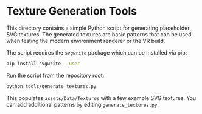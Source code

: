 # Texture Generation Tools

This directory contains a simple Python script for generating placeholder
SVG textures. The generated textures are basic patterns that can be used
when testing the modern environment renderer or the VR build.

The script requires the `svgwrite` package which can be installed via pip:

```bash
pip install svgwrite --user
```

Run the script from the repository root:

```bash
python tools/generate_textures.py
```

This populates `assets/Data/Textures` with a few example SVG textures.
You can add additional patterns by editing `generate_textures.py`.

